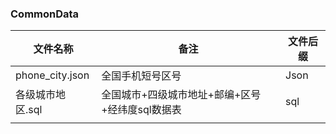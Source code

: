 ### CommonData

| 文件名称         | 备注                                            | 文件后缀 |
| ---------------- | ----------------------------------------------- | -------- |
| phone_city.json  | 全国手机短号区号                                | Json     |
| 各级城市地区.sql | 全国城市+四级城市地址+邮编+区号+经纬度sql数据表 | sql      |
|                  |                                                 |          |


